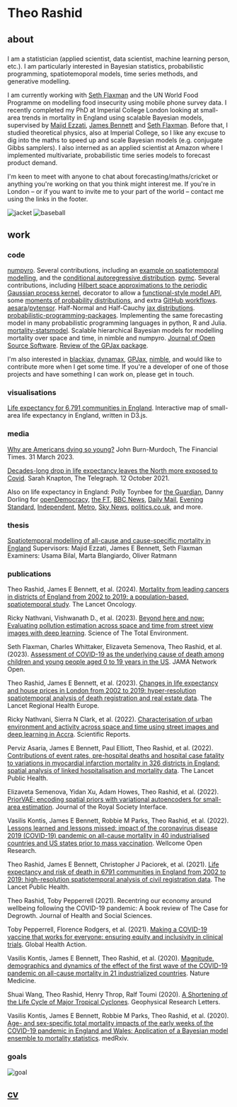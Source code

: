 # Theo Rashid

## about
### 
I am a statistician (applied scientist, data scientist, machine learning person, etc.). I am particularly interested in Bayesian statistics, probabilistic programming, spatiotemoporal models, time series methods, and generative modelling.

I am currently working with [Seth Flaxman](https://sethrf.com) and the UN World Food Programme on modelling food insecurity using mobile phone survey data. I recently completed my PhD at Imperial College London looking at small-area trends in mortality in England using scalable Bayesian models, supervised by [Majid Ezzati](https://www.imperial.ac.uk/people/majid.ezzati), [James Bennett](https://www.imperial.ac.uk/people/umahx99) and [Seth Flaxman](https://sethrf.com). Before that, I studied theoretical physics, also at Imperial College, so I like any excuse to dig into the maths to speed up and scale Bayesian models (e.g. conjugate Gibbs samplers). I also interned as an applied scientist at Amazon where I implemented multivariate, probabilistic time series models to forecast product demand.

I'm keen to meet with anyone to chat about forecasting/maths/cricket or anything you're working on that you think might interest me. If you're in London – or if you want to invite me to your part of the world – contact me using the links in the footer.

![jacket](../media/jacket.webp)
![baseball](../media/baseball.webp)

## work
### code
[numpyro](https://github.com/pyro-ppl/numpyro). Several contributions, including an [example on spatiotemporal modelling](https://github.com/pyro-ppl/numpyro/pull/1295), and the [conditional autoregressive distribution](https://github.com/pyro-ppl/numpyro/pull/1394).
[pymc](https://github.com/pymc-devs/pymc). Several contributions, including [Hilbert space approximations to the periodic Gaussian process kernel](https://github.com/pymc-devs/pymc/pull/6877), decorator to allow a [functional-style model API](https://github.com/pymc-devs/pymc-experimental/pull/268), some [moments of probability distributions](https://github.com/pymc-devs/pymc/pull/5163), and extra [GitHub workflows](https://github.com/pymc-devs/pymc/pull/5490).
[aesara](https://github.com/aesara-devs/aesara)/[pytensor](https://github.com/pymc-devs/pytensor). Half-Normal and Half-Cauchy [jax distributions](https://github.com/aesara-devs/aesara/pull/1362).
[probabilistic-programming-packages](https://github.com/theorashid/probabilistic-programming-packages). Implementing the same forecasting model in many probabilistic programming languages in python, R and Julia.
[mortality-statsmodel](https://github.com/theorashid/mortality-statsmodel). Scalable hierarchical Bayesian models for modelling mortality over space and time, in nimble and numpyro.
[Journal of Open Source Software](https://github.com/openjournals/joss-reviews). [Review of the GPJax package](https://github.com/openjournals/joss-reviews/issues/4455).

I'm also interested in [blackjax](https://github.com/blackjax-devs/blackjax), [dynamax](https://github.com/probml/dynamax), [GPJax](https://github.com/thomaspinder/GPJax), [nimble](https://github.com/nimble-dev/nimble), and would like to contribute more when I get some time. If you're a developer of one of those projects and have something I can work on, please get in touch.

### visualisations
[Life expectancy for 6,791 communities in England](https://equitablehealthycities.org/focus-cities/london/mortality-map-england/). Interactive map of small-area life expectancy in England, written in D3.js.

### media
[Why are Americans dying so young?](https://www.ft.com/content/653bbb26-8a22-4db3-b43d-c34a0b774303) John Burn-Murdoch, The Financial Times. 31 March 2023.

[Decades-long drop in life expectancy leaves the North more exposed to Covid](https://www.telegraph.co.uk/news/2021/10/12/decades-long-drop-life-expectancy-leaves-north-exposed-covid/). Sarah Knapton, The Telegraph. 12 October 2021.

Also on life expectancy in England: Polly Toynbee for [the Guardian](https://www.theguardian.com/commentisfree/2021/oct/15/tory-austerity-deaths-cut-human-cost-cruel-policy), Danny Dorling for [openDemocracy](https://www.opendemocracy.net/en/nhs-a-and-e-delays-austerity-emergency-care-hospitals-hunt-hancock-lansley/), [the FT](https://www.ft.com/content/3d25b1c9-33bf-448a-bb07-6a0fc3a8a603), [BBC News](https://www.bbc.co.uk/news/uk-58893328), [Daily Mail](https://www.dailymail.co.uk/health/article-10084055/Life-expectancy-falling-fifth-English-communities-Covid-struck.html), [Evening Standard](https://www.standard.co.uk/news/uk/england-life-expectancy-imperial-college-london-government-london-b960199.html), [Independent](https://www.independent.co.uk/news/health/northern-england-life-expectancy-decline-b1937537.html), [Metro](https://metro.co.uk/2021/10/13/life-expectancy-varies-by-nearly-30-years-depending-on-where-you-live-in-england-15412913/), [Sky News](https://news.sky.com/story/life-expectancy-declines-in-england-before-covid-hit-with-big-north-south-divide-new-data-shows-12432798), [politics.co.uk](https://www.politics.co.uk/news-in-brief/life-expectancy-declined-in-parts-of-the-north-over-past-decade/), and more.

### thesis
[Spatiotemporal modelling of all-cause and cause-specific mortality in England](https://theorashid.github.io/thesis/)
Supervisors: Majid Ezzati, James E Bennett, Seth Flaxman
Examiners: Usama Bilal, Marta Blangiardo, Oliver Ratmann

### publications
Theo Rashid, James E Bennett, et al. (2024). [Mortality from leading cancers in districts of England from 2002 to 2019: a population-based, spatiotemporal study](https://doi.org/10.1016/S1470-2045(23)00530-2). The Lancet Oncology.

Ricky Nathvani, Vishwanath D., et al. (2023). [Beyond here and now: Evaluating pollution estimation across space and time from street view images with deep learning](https://doi.org/10.1016/j.scitotenv.2023.166168). Science of The Total Environment.

Seth Flaxman, Charles Whittaker, Elizaveta Semenova, Theo Rashid, et al. (2023). [Assessment of COVID-19 as the underlying cause of death among children and young people aged 0 to 19 years in the US](https://jamanetwork.com/journals/jamanetworkopen/fullarticle/2800816). JAMA Network Open.

Theo Rashid, James E Bennett, et al. (2023). [Changes in life expectancy and house prices in London from 2002 to 2019: hyper-resolution spatiotemporal analysis of death registration and real estate data](https://doi.org/10.1016/j.lanepe.2022.100580). The Lancet Regional Health Europe.

Ricky Nathvani, Sierra N Clark, et al. (2022). [Characterisation of urban environment and activity across space and time using street images and deep learning in Accra](https://www.nature.com/articles/s41598-022-24474-1). Scientific Reports.

Perviz Asaria, James E Bennett, Paul Elliott, Theo Rashid, et al. (2022). [Contributions of event rates, pre-hospital deaths and hospital case fatality to variations in myocardial infarction mortality in 326 districts in England: spatial analysis of linked hospitalisation and mortality data](https://www.sciencedirect.com/science/article/pii/S2468266722001086). The Lancet Public Health.

Elizaveta Semenova, Yidan Xu, Adam Howes, Theo Rashid, et al. (2022). [PriorVAE: encoding spatial priors with variational autoencoders for small-area estimation](https://royalsocietypublishing.org/doi/10.1098/rsif.2022.0094). Journal of the Royal Society Interface.

Vasilis Kontis, James E Bennett, Robbie M Parks, Theo Rashid, et al. (2022). [Lessons learned and lessons missed: impact of the coronavirus disease 2019 (COVID-19) pandemic on all-cause mortality in 40 industrialised countries and US states prior to mass vaccination](https://wellcomeopenresearch.org/articles/6-279/v2). Wellcome Open Research.

Theo Rashid, James E Bennett, Christopher J Paciorek, et al. (2021). [Life expectancy and risk of death in 6791 communities in England from 2002 to 2019: high-resolution spatiotemporal analysis of civil registration data](https://doi.org/10.1016/S2468-2667%2821%2900205-X). The Lancet Public Health.

Theo Rashid, Toby Pepperrell (2021). Recentring our economy around wellbeing following the COVID-19 pandemic: A book review of The Case for Degrowth. Journal of Health and Social Sciences.

Toby Pepperrell, Florence Rodgers, et al. (2021). [Making a COVID-19 vaccine that works for everyone: ensuring equity and inclusivity in clinical trials](https://doi.org/10.1080/16549716.2021.1892309). Global Health Action.

Vasilis Kontis, James E Bennett, Theo Rashid, et al. (2020). [Magnitude, demographics and dynamics of the effect of the first wave of the COVID-19 pandemic on all-cause mortality in 21 industrialized countries](https://doi.org/10.1038/s41591-020-1112-0). Nature Medicine.

Shuai Wang, Theo Rashid, Henry Throp, Ralf Toumi (2020). [A Shortening of the Life Cycle of Major Tropical Cyclones](https://doi.org/10.1029/2020GL088589). Geophysical Research Letters.

Vasilis Kontis, James E Bennett, Robbie M Parks, Theo Rashid, et al. (2020). [Age- and sex-specific total mortality impacts of the early weeks of the COVID-19 pandemic in England and Wales: Application of a Bayesian model ensemble to mortality statistics](https://doi.org/10.1101/2020.05.20.20107680). medRxiv.

### goals
![goal](../media/goal.webp)

## [cv](https://theorashid.github.io/cv/)
